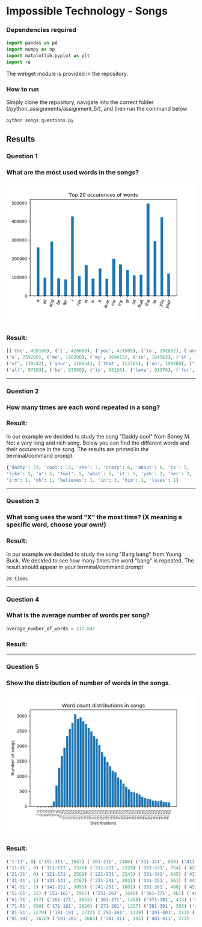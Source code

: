 # Impossible Technology  - Songs
### Dependencies required
```python
import pandas as pd
import numpy as np
import matplotlib.pyplot as plt
import re
```
The webget module is provided in the repository.

### How to run
Simply clone the repository, navigate into the correct folder (/python_assignments/assignment_5/), and then run the command below
```
python songs_questions.py
```

## Results
### Question 1
### What are the most used words in the songs?

![alt text](https://github.com/ThomasThimothee/python_assignments/blob/master/assignment_5/plot_images/songs_questions_1.png)

### Result:

```python
[('the', 495100), ('i', 426608), ('you', 421505), ('to', 292892), ('and', 291907), 
('a', 259200), ('me', 198390), ('my', 169415), ('in', 164563), ('it', 147324), 
('of', 139342), ('your', 118954), ('that', 113781), ('on', 109288), ("i'm", 104805), 
('all', 97183), ('be', 93350), ('is', 93136), ('love', 91370), ('for', 88372)]
```
------
### Question 2
### How many times are each word repeated in a song?

### Result:

In our example we decided to study the song "Daddy cool" from Boney M. Not a very long and rich song. Below you can find the different words and their occurence in the song. The results are printed in the terminal/command prompt.

```python
{'daddy': 23, 'cool': 13, 'she': 7, 'crazy': 6, 'about': 6, 'is': 5, 
'like': 5, 'a': 5, 'fool': 5, 'what': 5, 'it': 5, 'yeh': 2, 'her': 2, 
"i'm": 1, 'oh': 1, 'believes': 1, 'in': 1, 'him': 1, 'loves': 1}
```
------
### Question 3
### What song uses the word "X" the most time? (X meaning a specific word, choose your own!)

### Result: 

In our example we decided to study the song "Bang bang" from Young Buck. We decided to see how many times the word "bang" is repeated. The result should appear in your terminal/command prompt

```
28 times
```
------
### Question 4
### What is the average number of words per song?

```python
average_number_of_words = 217.847
```

### Result: 

------
### Question 5
### Show the distribution of number of words in the songs. 

![alt text](https://github.com/ThomasThimothee/python_assignments/blob/master/assignment_5/plot_images/songs_questions_5.png)

### Result:

```python
('1-11', 0) ('101-111', 1947) ('201-211', 2486) ('311-321', 888) ('411-421', 248)
('11-21', 0) ('111-121', 2326) ('211-221', 2329) ('321-331', 754) ('421-431', 232)
('21-31', 0) ('121-131', 2569) ('221-231', 2243) ('331-341', 645) ('431-441', 190)
('31-41', 1) ('131-141', 2767) ('231-241', 2031) ('341-351', 561) ('441-451', 186)
('41-51', 1) ('141-151', 3055) ('241-251', 1801) ('351-361', 480) ('451-461', 168)
('51-61', 21) ('151-161', 2902) ('251-261', 1649) ('361-371', 461) ('461-471', 193)
('61-71', 157) ('161-171', 2953) ('261-271', 1468) ('371-381', 433) ('471-481', 145)
('71-81', 690) ('171-181', 2820) ('271-281', 1327) ('381-391', 393) ('481-491', 138)
('81-91', 1279) ('181-191', 2732) ('291-301', 1129) ('391-401', 311) ('491-501', 130)
('91-101', 1670) ('191-201', 2603) ('301-311', 955) ('401-411', 273)
```
